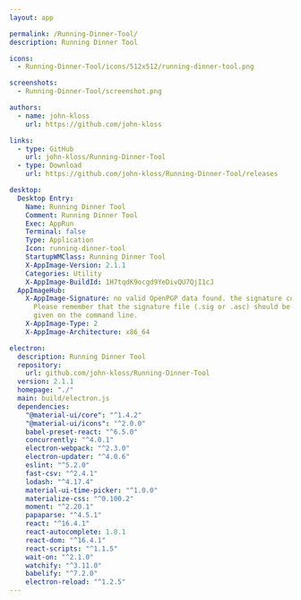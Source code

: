 ```yaml
---
layout: app

permalink: /Running-Dinner-Tool/
description: Running Dinner Tool

icons:
  - Running-Dinner-Tool/icons/512x512/running-dinner-tool.png

screenshots:
  - Running-Dinner-Tool/screenshot.png

authors:
  - name: john-kloss
    url: https://github.com/john-kloss

links:
  - type: GitHub
    url: john-kloss/Running-Dinner-Tool
  - type: Download
    url: https://github.com/john-kloss/Running-Dinner-Tool/releases

desktop:
  Desktop Entry:
    Name: Running Dinner Tool
    Comment: Running Dinner Tool
    Exec: AppRun
    Terminal: false
    Type: Application
    Icon: running-dinner-tool
    StartupWMClass: Running Dinner Tool
    X-AppImage-Version: 2.1.1
    Categories: Utility
    X-AppImage-BuildId: 1H7tqdK9ocgd9YeDivQU7QjI1cJ
  AppImageHub:
    X-AppImage-Signature: no valid OpenPGP data found. the signature could not be verified.
      Please remember that the signature file (.sig or .asc) should be the first file
      given on the command line.
    X-AppImage-Type: 2
    X-AppImage-Architecture: x86_64

electron:
  description: Running Dinner Tool
  repository:
    url: github.com/john-kloss/Running-Dinner-Tool
  version: 2.1.1
  homepage: "./"
  main: build/electron.js
  dependencies:
    "@material-ui/core": "^1.4.2"
    "@material-ui/icons": "^2.0.0"
    babel-preset-react: "^6.5.0"
    concurrently: "^4.0.1"
    electron-webpack: "^2.3.0"
    electron-updater: "^4.0.6"
    eslint: "^5.2.0"
    fast-csv: "^2.4.1"
    lodash: "^4.17.4"
    material-ui-time-picker: "^1.0.0"
    materialize-css: "^0.100.2"
    moment: "^2.20.1"
    papaparse: "^4.5.1"
    react: "^16.4.1"
    react-autocomplete: 1.8.1
    react-dom: "^16.4.1"
    react-scripts: "^1.1.5"
    wait-on: "^2.1.0"
    watchify: "^3.11.0"
    babelify: "^7.2.0"
    electron-reload: "^1.2.5"
---
```


